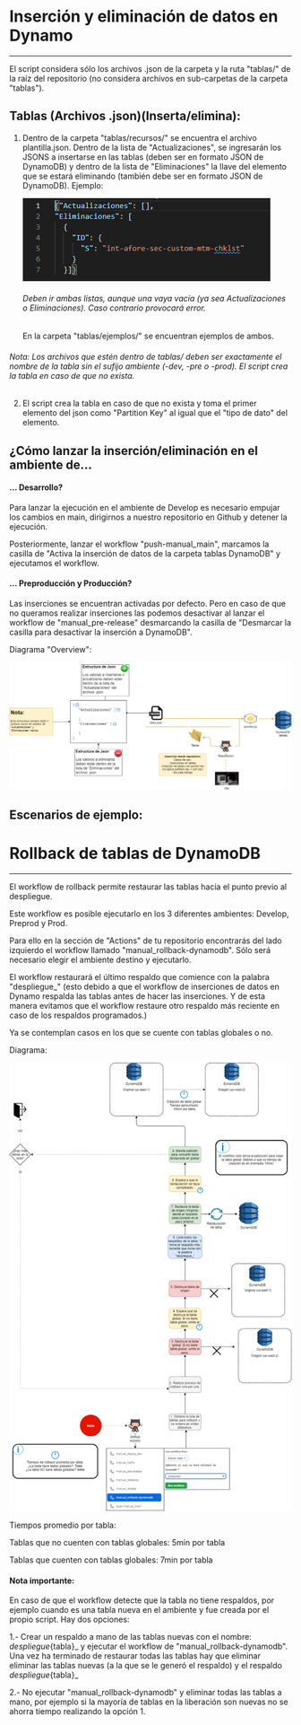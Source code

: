 # Inserción y eliminación de datos en Dynamo

_____________________________

El script considera sólo los archivos .json de la carpeta y la ruta "tablas/" de la raíz del repositorio (no considera archivos en sub-carpetas de la carpeta "tablas").

## Tablas (Archivos .json)(Inserta/elimina):

1. Dentro de la carpeta "tablas/recursos/" se encuentra el archivo plantilla.json.
   Dentro de la lista de "Actualizaciones", se ingresarán los JSONS a insertarse en las tablas (deben ser en formato JSON de DynamoDB) y dentro de la lista de "Eliminaciones" la llave del elemento que se estará eliminando (también debe ser en formato JSON de DynamoDB). Ejemplo:
   
   ![](./ejemplo_eliminaciones.PNG)
   
   ###### Deben ir ambas listas, aunque una vaya vacía (ya sea Actualizaciones o Eliminaciones). Caso contrario provocará error.

   En la carpeta "tablas/ejemplos/" se encuentran ejemplos de ambos.

###### Nota: Los archivos que estén dentro de tablas/ deben ser exactamente el nombre de la tabla sin el sufijo ambiente (-dev, -pre o -prod). El script crea la tabla en caso de que no exista.

2. El script crea la tabla en caso de que no exista y toma el primer elemento del json como "Partition Key" al igual que el "tipo de dato" del elemento.

## ¿Cómo lanzar la inserción/eliminación en el ambiente de...

#### ... Desarrollo?

Para lanzar la ejecución en el ambiente de Develop es necesario empujar los cambios en main, dirigirnos a nuestro repositorio en Github y detener la ejecución.

Posteriormente, lanzar el workflow "push-manual_main",  marcamos la casilla de "Activa la inserción de datos de la carpeta tablas DynamoDB" y ejecutamos el workflow.

#### ... Preproducción y Producción?

Las inserciones se encuentran activadas por defecto. Pero en caso de que no queramos realizar inserciones las podemos desactivar al lanzar el workflow de "manual_pre-release" desmarcando la casilla de "Desmarcar la casilla para desactivar la inserción a DynamoDB".

Diagrama "Overview":

![Overview.png](./Overview_Inserciones_DynamoDB.png)

## Escenarios de ejemplo:


# Rollback de tablas de DynamoDB

---

El workflow de rollback permite restaurar las tablas hacia el punto previo al despliegue. 

Este workflow es posible ejecutarlo en los 3 diferentes ambientes: Develop, Preprod y Prod. 

Para ello en la sección de "Actions" de tu repositorio encontrarás del lado izquierdo el workflow llamado "manual_rollback-dynamodb". Sólo será necesario elegir el ambiente destino y ejecutarlo.

El workflow restaurará el último respaldo que comience con la palabra "despliegue_" (esto debido a que el workflow de inserciones de datos en Dynamo respalda las tablas antes de hacer las inserciones. Y de esta manera evitamos que el workflow restaure otro respaldo más reciente en caso de los respaldos programados.)

Ya se contemplan casos en los que se cuente con tablas globales o no.

Diagrama:

![](./Overview_rollback_DynamoDB.png)

Tiempos promedio por tabla:

Tablas que no cuenten con tablas globales: 5min por tabla

Tablas que cuenten con tablas globales: 7min por tabla

#### Nota importante:

En caso de que el workflow detecte que la tabla no tiene respaldos, por ejemplo cuando es una tabla nueva en el ambiente y fue creada por el propio script. Hay dos opciones:

1.- Crear un respaldo a mano de las tablas nuevas con el nombre: _despliegue_{tabla}_ y ejecutar el workflow de "manual_rollback-dynamodb". Una vez ha terminado de restaurar todas las tablas hay que eliminar eliminar las tablas nuevas (a la que se le generó el respaldo) y el respaldo _despliegue_{tabla}_

2.- No ejecutar "manual_rollback-dynamodb" y eliminar todas las tablas a mano, por ejemplo si la mayoría de tablas en la liberación son nuevas no se ahorra tiempo realizando la opción 1.